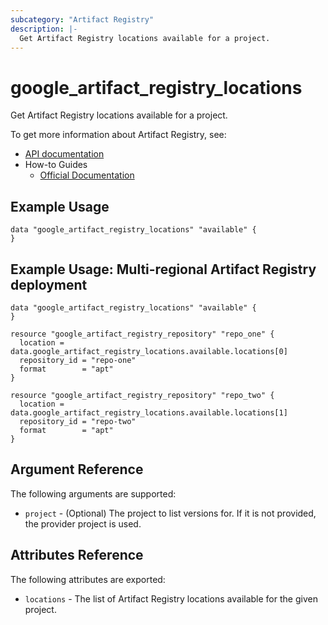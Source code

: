 ```yaml
---
subcategory: "Artifact Registry"
description: |-
  Get Artifact Registry locations available for a project.
---
```


# google_artifact_registry_locations

Get Artifact Registry locations available for a project. 

To get more information about Artifact Registry, see:

* [API documentation](https://cloud.google.com/artifact-registry/docs/reference/rest/v1/projects.locations/list)
* How-to Guides
    * [Official Documentation](https://cloud.google.com/artifact-registry/docs/overview)
    
## Example Usage

```hcl
data "google_artifact_registry_locations" "available" {
}
```

## Example Usage: Multi-regional Artifact Registry deployment

```hcl
data "google_artifact_registry_locations" "available" {
}

resource "google_artifact_registry_repository" "repo_one" {
  location = data.google_artifact_registry_locations.available.locations[0]
  repository_id = "repo-one"
  format        = "apt"
}

resource "google_artifact_registry_repository" "repo_two" {
  location = data.google_artifact_registry_locations.available.locations[1]
  repository_id = "repo-two"
  format        = "apt"
}
```

## Argument Reference

The following arguments are supported:

* `project` - (Optional) The project to list versions for. If it
    is not provided, the provider project is used.

## Attributes Reference

The following attributes are exported:

* `locations` - The list of Artifact Registry locations available for the given project.
